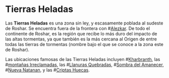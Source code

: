 # Tierras Heladas

Las **Tierras Heladas** es una zona sin ley, y escasamente poblada al sudeste de Roshar. Se encuentra fuera de la frontera con #[Alezkar](locations/alethkar). De todo el continente de Roshar, es la región que recibe lo más duro del impacto de las altas tormentas, ya que también es la más cercana al Origen de entre todas las tierras de tormentas (nombre bajo el que se conoce a la zona este de Roshar).

Las ubicaciones famosas de las Tierras Heladas incluyen #[Kharbranth](locations/kharbranth), las #[montañas Irreclamadas](locations/unclaimed-hills), las #[Llanuras Quebradas](locations/shattered-plains), #[Sombra del Amanecer](locations/dawns-shadow), #[Nueva Natanan](locations/new-natanan), y las #[Criptas Huecas](locations/shallow-crypts).
